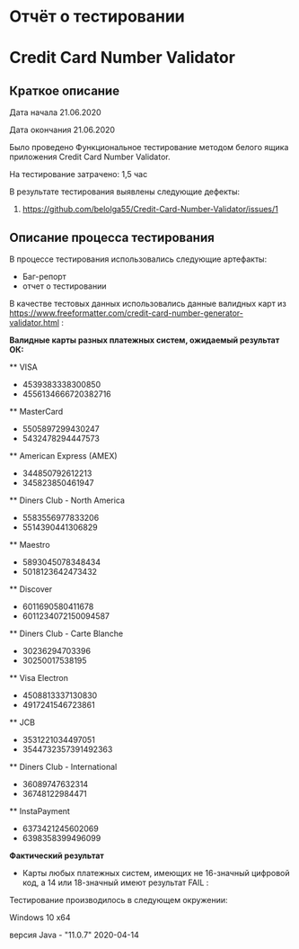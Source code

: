 # Отчёт о тестировании  
# Credit Card Number Validator

##  Краткое описание

Дата начала 21.06.2020

Дата окончания 21.06.2020 

Было проведено Функциональное тестирование методом белого ящика приложения Credit Card Number Validator.

На тестирование затрачено: 1,5 час

В результате тестирования выявлены следующие дефекты:

1.  https://github.com/belolga55/Credit-Card-Number-Validator/issues/1
 

## Описание процесса тестирования

В процессе тестирования использовались следующие артефакты:

* Баг-репорт
* отчет о тестировании


В качестве тестовых данных использовались данные валидных карт из https://www.freeformatter.com/credit-card-number-generator-validator.html :

**Валидные карты разных платежных систем, ожидаемый результат ОК:**

** VISA 
* 4539383338300850 
* 4556134666720382716

** MasterCard 
* 5505897299430247
* 5432478294447573

** American Express (AMEX) 
* 344850792612213
* 345823850461947

** Diners Club - North America
* 5583556977833206
* 5514390441306829

** Maestro
* 5893045078348434
* 5018123642473432

** Discover
* 6011690580411678
* 6011234072150094587

** Diners Club - Carte Blanche
* 30236294703396
* 30250017538195

** Visa Electron
* 4508813337130830
* 4917241546723861

** JCB
* 3531221034497051
* 3544732357391492363

** Diners Club - International
* 36089747632314
* 36748122984471

** InstaPayment
* 6373421245602069
* 6398358399496099





**Фактический результат**
* Карты любых платежных систем, имеющих не 16-значный цифровой код, а 14 или 18-значный имеют результат FAIL :





Тестирование производилось в следующем окружении:

Windows 10 х64

версия Java - "11.0.7" 2020-04-14

